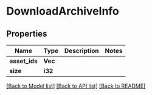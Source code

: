 # DownloadArchiveInfo

## Properties

Name | Type | Description | Notes
------------ | ------------- | ------------- | -------------
**asset_ids** | **Vec<String>** |  | 
**size** | **i32** |  | 

[[Back to Model list]](../README.md#documentation-for-models) [[Back to API list]](../README.md#documentation-for-api-endpoints) [[Back to README]](../README.md)


